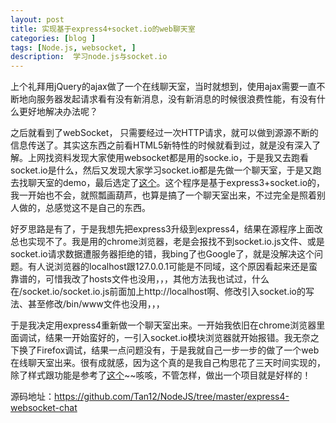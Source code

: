 ```yaml
---
layout: post
title: 实现基于express4+socket.io的web聊天室
categories: [blog ]
tags: [Node.js, websocket, ]
description:  学习node.js与socket.io
---
```


上个礼拜用jQuery的ajax做了一个在线聊天室，当时就想到，使用ajax需要一直不断地向服务器发起请求看有没有新消息，没有新消息的时候很浪费性能，有没有什么更好地解决办法呢？

之后就看到了webSocket， 只需要经过一次HTTP请求，就可以做到源源不断的信息传送了。其实这东西之前看HTML5新特性的时候就看到过，就是没有深入了解。上网找资料发现大家使用websocket都是用的socke.io，于是我又去跑看socket.io是什么，然后又发现大家学习socket.io都是先做一个聊天室，于是又跑去找聊天室的demo，最后选定了[这个](http://blog.fens.me/nodejs-socketio-chat/)。这个程序是基于express3+socket.io的，我一开始也不会，就照瓢画葫芦，也算是搞了一个聊天室出来，不过完全是照着别人做的，总感觉这不是自己的东西。

好歹思路是有了，于是我想先把express3升级到express4，结果在源程序上面改总也实现不了。我是用的chrome浏览器，老是会报找不到socket.io.js文件、或是socket.io请求数据遭服务器拒绝的错，我bing了也Google了，就是没解决这个问题。有人说浏览器的localhost跟127.0.0.1可能是不同域，这个原因看起来还是蛮靠谱的，可惜我改了hosts文件也没用，，，其他方法我也试过，什么在/socket.io/socket.io.js前面加上http://localhost啊、修改引入socket.io的写法、甚至修改/bin/www文件也没用，，，

于是我决定用express4重新做一个聊天室出来。一开始我依旧在chrome浏览器里面调试，结果一开始蛮好的，一引入socket.io模块浏览器就开始报错。我无奈之下换了Firefox调试，结果一点问题没有，于是我就自己一步一步的做了一个web在线聊天室出来。很有成就感，因为这个真的是我自己构思花了三天时间实现的，除了样式跟功能是参考了[这个](http://www.plhwin.com/2014/05/28/nodejs-socketio/)~~咳咳，不管怎样，做出一个项目就是好样的！

源码地址：<https://github.com/Tan12/NodeJS/tree/master/express4-websocket-chat>

